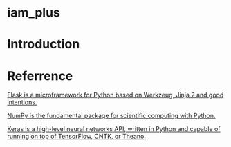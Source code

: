 # iam_plus

# Introduction

# Referrence

[Flask is a microframework for Python based on Werkzeug, Jinja 2 and good intentions. ](http://flask.pocoo.org/)

[NumPy is the fundamental package for scientific computing with Python. ](http://www.numpy.org/)

[Keras is a high-level neural networks API, written in Python and capable of running on top of TensorFlow, CNTK, or Theano. ](https://keras.io/)